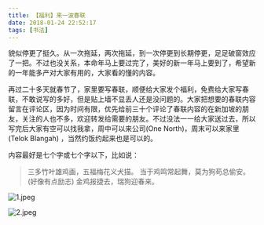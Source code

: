 ```yaml
---
title: 【福利】来一波春联
date: 2018-01-24 22:52:17
tags: [书法]
---
```

貌似停更了挺久。从一次拖延，两次拖延，到一次停更到长期停更，足足破窗效应了一把。不过也没关系，本命年马上要过完了，美好的新一年马上要到了，希望新的一年能多产对大家有用的，大家看的懂的内容。

再过二十多天就春节了，家里要写春联，顺便给大家发个福利，免费给大家写春联，不敢说写的多好，但是贴上墙不显丢人还是没问题的。大家把想要的春联内容留言在评论区，因为时间有限，优先给前三十个评论了春联内容的在新加坡的朋友，关注的人也不多，欢迎转发给需要的朋友。不过没法一一给大家送过去，所以写完后大家有空可以找我拿，周中可以来公司(One North)，周末可以来家里(Telok Blangah) ，当然约饭约起来也是可以的。

内容最好是七个字或七个字以下，比如说：
>三多竹叶雄鸡画，五福梅花义犬描。
>当于鸡鸣常起舞，莫为狗苟总偷安。(好像有点励志)
>金鸡报捷去，瑞狗迎春来。

![1.jpeg](https://i.imgur.com/nrgmrbO.png)

![2.jpeg](https://i.imgur.com/NkNxDp7.png)

